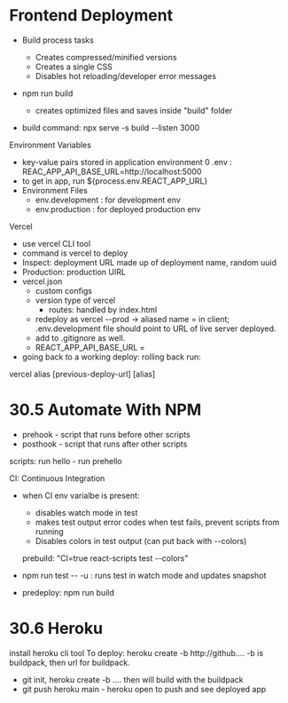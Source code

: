 # Frontend Deployment

- Build process tasks
    - Creates compressed/minified versions
    - Creates a single CSS
    - Disables hot reloading/developer error messages
- npm run build 

    - creates optimized files and saves inside "build" folder

- build command: npx serve -s build --listen 3000

Environment Variables

- key-value pairs stored in application environment
0 .env : REAC_APP_API_BASE_URL=http://localhost:5000
- to get in app, run ${process.env.REACT_APP_URL}
- Environment Files
    - env.development : for development env
    - env.production : for deployed production env

Vercel

- use vercel CLI tool
- command is vercel to deploy
- Inspect: deployment URL made up of deployment name, random uuid
- Production: production UIRL
- vercel.json
    - custom configs
    - version type of vercel
        - routes: handled by index.html
    - redeploy as vercel --prod -> aliased name
    = in client; .env.development file should point to URL of live server deployed.
    - add to .gitignore as well.
    - REACT_APP_API_BASE_URL = <URL>
- going back to a working deploy: rolling back
run: 

vercel alias [previous-deploy-url] [alias]


# 30.5 Automate With NPM

- prehook - script that runs before other scripts
- posthook - script that runs after other scripts

scripts: 
run hello - run prehello

CI: Continuous Integration

- when CI env varialbe is present:
    - disables watch mode in test
    - makes test output error codes when test fails, prevent scripts from running
    - Disables colors in test output (can put back with --colors)

    prebuild: "CI=true react-scripts test --colors"

- npm run test -- -u : runs test in watch mode and updates snapshot
- predeploy: npm run build

# 30.6 Heroku

install heroku cli tool
To deploy: heroku create -b http://github....
-b is buildpack, then url for buildpack.

- git init, heroku create -b <URL> .... then will build with the buildpack
- git push heroku main - heroku open to push and see deployed app
